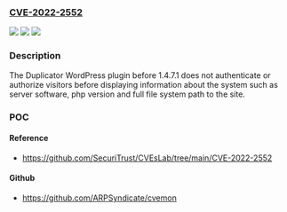 ### [CVE-2022-2552](https://cve.mitre.org/cgi-bin/cvename.cgi?name=CVE-2022-2552)
![](https://img.shields.io/static/v1?label=Product&message=Duplicator%20%E2%80%93%20WordPress%20Migration%20Plugin&color=blue)
![](https://img.shields.io/static/v1?label=Version&message=1.4.7.1%3C%201.4.7.1%20&color=brighgreen)
![](https://img.shields.io/static/v1?label=Vulnerability&message=CWE-287%20Improper%20Authentication&color=brighgreen)

### Description

The Duplicator WordPress plugin before 1.4.7.1 does not authenticate or authorize visitors before displaying information about the system such as server software, php version and full file system path to the site.

### POC

#### Reference
- https://github.com/SecuriTrust/CVEsLab/tree/main/CVE-2022-2552

#### Github
- https://github.com/ARPSyndicate/cvemon

